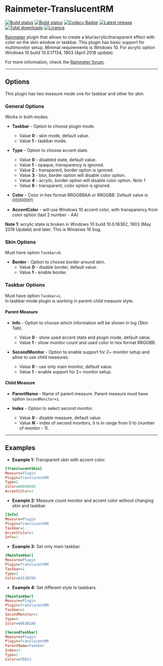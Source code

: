 # Rainmeter-TranslucentRM

[![Build status](https://img.shields.io/github/workflow/status/ozone10/Rainmeter-TranslucentRM/Build/master?logo=Github)](https://github.com/ozone10/Rainmeter-TranslucentRM)
[![Build status](https://img.shields.io/appveyor/ci/ozone10/Rainmeter-TranslucentRM/master?logo=Appveyor)](https://ci.appveyor.com/project/ozone10/rainmeter-translucentrm)
[![Codacy Badge](https://img.shields.io/codacy/grade/d6ef2575cd244ad3b3b2dff4c9de3499?logo=Codacy)](https://www.codacy.com/manual/ozone10/Rainmeter-TranslucentRM?utm_source=github.com&utm_medium=referral&utm_content=ozone10/Rainmeter-TranslucentRM&utm_campaign=Badge_Grade)
[![Latest release](https://img.shields.io/github/v/release/ozone10/Rainmeter-TranslucentRM?include_prereleases)](https://github.com/ozone10/Rainmeter-TranslucentRM/releases/latest)
[![Total downloads](https://img.shields.io/github/downloads/ozone10/Rainmeter-TranslucentRM/total.svg)](https://github.com/ozone10/Rainmeter-TranslucentRM/releases)
[![Licence](https://img.shields.io/github/license/ozone10/Rainmeter-TranslucentRM?color=9cf)](https://www.gnu.org/licenses/gpl-3.0.en.html)

[Rainmeter](https://www.rainmeter.net) plugin that allows to create a blur/acrylic/transparent effect with color on the skin window or taskbar. This plugin has basic support for multimonitor setup. Minimal requirements is Windows 10. For acrylic option Windows 10 build 10.0.17134, 1803 (April 2018 update).

For more information, check the [Rainmeter forum](https://forum.rainmeter.net/viewtopic.php?f=128&p=165921).

* * *

## Options

This plugin has two measure mode one for taskbar and other for skin.

### General Options

Works in both modes.

-   **Taskbar** - Option to choose plugin mode.

    -   Value **0** - skin mode, default value.
    -   Value **1** - taskbar mode.

-   **Type** - Option to choose accent state.

    -   Value **0** - disabled state, default value.
    -   Value **1** - opaque, transparency is ignored.
    -   Value **2** - transparent, border option is ignored.
    -   Value **3** - blur, border option will disable color option.
    -   Value **4** - acrylic, border option will disable color option. _Note 1_
    -   Value **6** - transparent, color option is ignored.

-   **Color** - Color in hex format RRGGBBAA or RRGGBB. Default value is 00000001.

-   **AccentColor** - will use Windows 10 accent color, with transparency from color option (last 2 number - AA)

**Note 1:** acrylic state is broken in Windows 10 build 10.0.18362, 1903 (May 2019 Update) and later. This is Windows 10 bug.

### Skin Options

Must have option `Taskbar=0`.

-   **Border** - Option to choose border around skin.
    -   Value **0** - disable border, default value.
    -   Value **1** - enable border.

### Taskbar Options

Must have option `Taskbar=1`.  
In taskbar mode plugin is working in parent-child measure style.

#### Parent Measure

-   **Info** - Option to choose which information will be shown in log (Skin Tab).

    -   Value **0** - show used accent state and plugin mode, default value.
    -   Value **1** - show monitor count and used color in hex format RRGGBB.

-   **SecondMonitor** - Option to enable support for 2+ monitor setup and allow to use child measures.
    -   Value **0** - use only main monitor, default value.
    -   Value **1** - enable support for 2+ monitor setup.

#### Child Measure

-   **ParentName** - Name of parent measure. Parent measure must have option `SecondMonitor=1`.

-   **Index** - Option to select second monitor.
    -   Value **0** - disable measure, default value.
    -   Value **_N_** - index of second monitors, it is in range from 0 to (number of monitor - 1).  

* * *

## Examples

-   **Example 1:**
    Transparent skin with accent color.

```ini
[TranslucentSkin]
Measure=Plugin
Plugin=TranslucentRM
Type=2
Color=00000050
AccentColor=1
```

-   **Example 2:**
    Measure count monitor and accent color without changing skin and taskbar.

```ini
[Info]
Measure=Plugin
Plugin=TranslucentRM
Taskbar=1
AccentColor=1
Info=1
```

-   **Example 3:**
    Set only main taskbar.

```ini
[MainTaskbar]
Measure=Plugin
Plugin=TranslucentRM
Taskbar=1
Type=2
Color=6311B250
```

-   **Example 4:**
    Set different style to taskbars.

```ini
[MainTaskbar]
Measure=Plugin
Plugin=TranslucentRM
Taskbar=1
SecondMonitor=1
Type=4
Color=0063B1A0

[SecondTaskbar]
Measure=Plugin
Plugin=TranslucentRM
ParentName=Taskbar
Index=1
Type=1
Color=A70013
```
